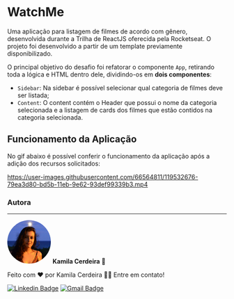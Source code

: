 # WatchMe

Uma aplicação para listagem de filmes de acordo com gênero, desenvolvida durante a Trilha de ReactJS oferecida pela Rocketseat. O projeto foi desenvolvido a partir de um template previamente disponibilizado.

O principal objetivo do desafio foi refatorar o componente `App`, retirando toda a lógica e HTML dentro dele, dividindo-os em **dois componentes**:

- `Sidebar`: Na sidebar é possível selecionar qual categoria de filmes deve ser listada;
- `Content`: O content contém o Header que possui o nome da categoria selecionada e a listagem de cards dos filmes que estão contidos na categoria selecionada.

## Funcionamento da Aplicação

No gif abaixo é possível conferir o funcionamento da aplicação após a adição dos recursos solicitados:

https://user-images.githubusercontent.com/66564811/119532676-79ea3d80-bd5b-11eb-9e62-93def99339b3.mp4

### Autora
---

 <img style="border-radius: 50%;" src="./src/image/kaka.jpg" width="100px;" alt="kcerdeira"/>
 <b>Kamila Cerdeira</b> 🚀

Feito com ❤️ por Kamila Cerdeira 👋🏽 Entre em contato!

[![Linkedin Badge](https://img.shields.io/badge/-Kamila-blue?style=flat-square&logo=Linkedin&logoColor=white&link=https://www.linkedin.com/in/kamila-cerdeira/)](https://www.linkedin.com/in/kamila-cerdeira/) 
[![Gmail Badge](https://img.shields.io/badge/-kcerdeira.mkt@gmail.com-c14438?style=flat-square&logo=Gmail&logoColor=white&link=mailto:kcerdeira.mkt@gmail.com)](mailto:kcerdeira.mkt@gmail.com)
